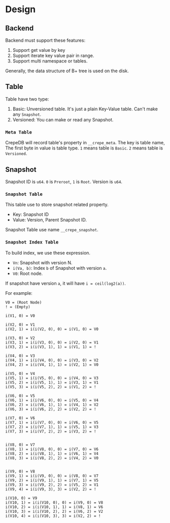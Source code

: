 # Design

## Backend

Backend must support these features:

1. Support get value by key
2. Support iterate key value pair in range.
3. Support multi namespace or tables.

Generally, the data structure of B+ tree is used on the disk.

## Table

Table have two type:

1. Basic: Unversioned table. It's just a plain Key-Value table. Can't make any `Snapshot`.
2. Versioned: You can make or read any Snapshot.

### `Meta Table`

CrepeDB will record table's property in `__crepe_meta`. The key is table name,
The first byte in value is table type. `1` means table is `Basic`. `2` means table is `Versioned`.

## Snapshot

Snapshot ID is `u64`. `0` is `Preroot`, `1` is `Root`.
Version is `u64`.

### `Snapshot Table`

This table use to store snapshot related property.

- Key: Snapshot ID
- Value: Version, Parent Snapshot ID.

Snapshot Table use name `__crepe_snapshot`.

### `Snapshot Index Table`

To build index, we use these expression.

- `Vn`: Snapshot with version N.
- `i(Va, b)`: Index `b` of Snapshot with version `a`.
- `V0`: Root node.

If snapshot have version `a`, it will have `i = ceil(log2(a))`.

For example:

```
V0 = (Root Node)
! = (Empty)

i(V1, 0) = V0

i(V2, 0) = V1
i(V2, 1) = i(i(V2, 0), 0) = i(V1, 0) = V0

i(V3, 0) = V2
i(V3, 1) = i(i(V3, 0), 0) = i(V2, 0) = V1
i(V3, 2) = i(i(V3, 1), 1) = i(V1, 1) = !

i(V4, 0) = V3
i(V4, 1) = i(i(V4, 0), 0) = i(V3, 0) = V2
i(V4, 2) = i(i(V4, 1), 1) = i(V2, 1) = V0

i(V5, 0) = V4
i(V5, 1) = i(i(V5, 0), 0) = i(V4, 0) = V3
i(V5, 2) = i(i(V5, 1), 1) = i(V3, 1) = V1
i(V5, 3) = i(i(V5, 2), 2) = i(V1, 2) = !

i(V6, 0) = V5
i(V6, 1) = i(i(V6, 0), 0) = i(V5, 0) = V4
i(V6, 2) = i(i(V6, 1), 1) = i(V4, 1) = V2
i(V6, 3) = i(i(V6, 2), 2) = i(V2, 2) = !

i(V7, 0) = V6
i(V7, 1) = i(i(V7, 0), 0) = i(V6, 0) = V5
i(V7, 2) = i(i(V7, 1), 1) = i(V5, 1) = V3
i(V7, 3) = i(i(V7, 2), 2) = i(V3, 2) = !


i(V8, 0) = V7
i(V8, 1) = i(i(V8, 0), 0) = i(V7, 0) = V6
i(V8, 2) = i(i(V8, 1), 1) = i(V6, 1) = V4
i(V8, 3) = i(i(V8, 2), 2) = i(V4, 2) = V0


i(V9, 0) = V8
i(V9, 1) = i(i(V9, 0), 0) = i(V8, 0) = V7
i(V9, 2) = i(i(V9, 1), 1) = i(V7, 1) = V5
i(V9, 3) = i(i(V9, 2), 2) = i(V5, 2) = V1
i(V9, 4) = i(i(V9, 3), 3) = i(V2, 2) = !

i(V10, 0) = V9
i(V10, 1) = i(i(V10, 0), 0) = i(V9, 0) = V8
i(V10, 2) = i(i(V10, 1), 1) = i(V8, 1) = V6
i(V10, 3) = i(i(V10, 2), 2) = i(V6, 2) = V2
i(V10, 4) = i(i(V10, 3), 3) = i(V2, 2) = !
```

